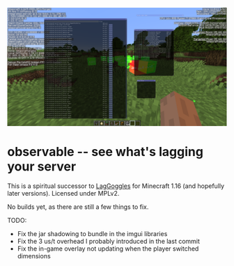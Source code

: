 ![](/screenshots/1.png)

# observable -- see what's lagging your server

This is a spiritual successor to [LagGoggles](https://www.curseforge.com/minecraft/mc-mods/laggoggles) for Minecraft 1.16 (and hopefully later versions). Licensed under MPLv2.

No builds yet, as there are still a few things to fix.

TODO:

- Fix the jar shadowing to bundle in the imgui libraries
- Fix the 3 us/t overhead I probably introduced in the last commit
- Fix the in-game overlay not updating when the player switched dimensions